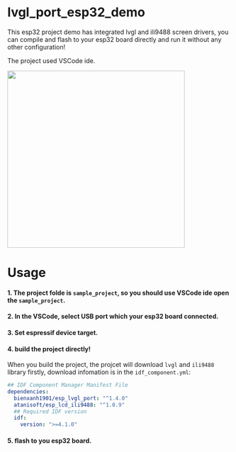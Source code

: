 # lvgl_port_esp32_demo
This esp32 project demo has integrated lvgl and ili9488 screen drivers, you can compile and flash to your esp32 board directly and run it without any other configuration! 

  
The project used VSCode ide.  

<img src="https://github.com/GitHubWanglei/lvgl_port_esp32_demo/assets/16434720/fc1099ea-05b8-41cd-8b4c-553127f03a09" width="400"/>

# Usage
#### 1. The project folde is `sample_project`, so you should use VSCode ide open the `sample_project`.
#### 2. In the VSCode, select USB port which your esp32 board connected.
#### 3. Set espressif device target.
#### 4. build the project directly!
When you build the project, the projcet will download `lvgl` and `ili9488` library firstly, download infomation is in the `idf_component.yml`:
```yml
## IDF Component Manager Manifest File
dependencies:
  bienxanh1901/esp_lvgl_port: "^1.4.0"
  atanisoft/esp_lcd_ili9488: "^1.0.9"
  ## Required IDF version
  idf:
    version: ">=4.1.0"
```
#### 5. flash to you esp32 board.
